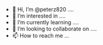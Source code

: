 - 👋 Hi, I’m @peterz820 ....
- 👀 I’m interested in ....
- 🌱 I’m currently learning ....
- 💞️ I’m looking to collaborate on ....
- 📫 How to reach me ...

<!---
peterz820/peterz820 is a ✨ special ✨ repository because its `README.md` (this file) appears on your GitHub profile.
You can click the Preview link to take a look at your changes.
--->
